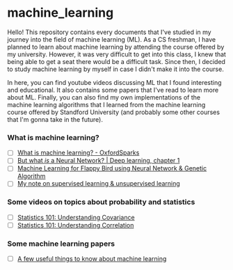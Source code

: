 # machine_learning

Hello! This repository contains every documents that I've studied in my journey into the field of machine learning (ML). As a CS freshman, I have planned to learn about machine learning by attending the course offered by my university. However, it was very difficult to get into this class, I knew that being able to get a seat there would be a difficult task. Since then, I decided to study machine learning by myself in case I didn't make it into the course. 

In here, you can find youtube videos discussing ML that I found interesting and educational. It also contains some papers that I've read to learn more about ML. Finally, you can also find my own implementations of the machine learning algorithms that I learned from the machine learning course offered by Standford University (and probably some other courses that I'm gonna take in the future).

### What is machine learning?
- [ ] [What is machine learning? - OxfordSparks](https://www.youtube.com/watch?v=f_uwKZIAeM0)
- [ ] [But what *is* a Neural Network? | Deep learning, chapter 1](https://www.youtube.com/watch?v=aircAruvnKk)
- [ ] [Machine Learning for Flappy Bird using Neural Network & Genetic Algorithm](https://www.youtube.com/watch?v=aeWmdojEJf0)
- [ ] [My note on supervised learning & unsupervised learning](./notes/machine_learning.pdf)

### Some videos on topics about probability and statistics
- [ ] [Statistics 101: Understanding Covariance](https://www.youtube.com/watch?v=xGbpuFNR1ME)
- [ ] [Statistics 101: Understanding Correlation](https://www.youtube.com/watch?v=4EXNedimDMs)

### Some machine learning papers
- [ ] [A few useful things to know about machine learning](https://homes.cs.washington.edu/~pedrod/papers/cacm12.pdf)
